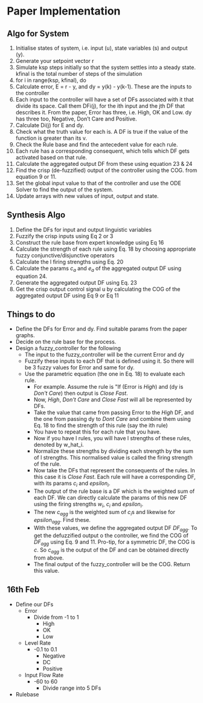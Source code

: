 # Paper Implementation

## Algo for System

1. Initialise states of system, i.e. input (u), state variables (s) and output (y).
2. Generate your setpoint vector r
3. Simulate ksp steps initially so that the system settles into a steady state. kfinal is the total number of steps of the simulation
4. for i in range(ksp, kfinal), do
5. Calculate error, E = r - y, and dy = y(k) - y(k-1). These are the inputs to the controller
6. Each input to the controller will have a set of DFs associated with it that divide its space. Call them DFi(j), for the ith input and the jth DF that describes it. From the paper, Error has three, i.e. High, OK and Low. dy has three too, Negative, Don’t Care and Positive.
7. Calculate Di(j) for E and dy.
8. Check what the truth value for each is. A DF is true if the value of the function is greater than its v.
9. Check the Rule base and find the antecedent value for each rule.
10. Each rule has a corresponding consequent, which tells which DF gets activated based on that rule.
11. Calculate the aggregated output DF from these using equation 23 & 24
12. Find the crisp (de-fuzzified) output of the controller using the COG. from equation 9 or 11.
13. Set the global input value to that of the controller and use the ODE Solver to find the output of the system.
14. Update arrays with new values of input, output and state.

## Synthesis Algo

1. Define the DFs for input and output linguistic variables
2. Fuzzify the crisp inputs using Eq 2 or 3
3. Construct the rule base from expert knowledge using Eq 16
4. Calculate the strength of each rule using Eq. 18 by choosing appropriate fuzzy conjunctive/disjunctive operators
5. Calculate the l firing strengths using Eq. 20
6. Calculate the params $c_a$ and $e_a$ of the aggregated output DF using equation 24.
7. Generate the aggregated output DF using Eq. 23
8. Get the crisp output control signal u by calculating the COG of the aggregated output DF using Eq 9 or Eq 11

## Things to do

* Define the DFs for Error and dy. Find suitable params from the paper graphs.
* Decide on the rule base for the process.
* Design a fuzzy_controller for the following
  * The input to the fuzzy_controller will be the current Error and dy
  * Fuzzify these inputs to each DF that is defined using it. So there will be 3 fuzzy values for Error and same for dy.
  * Use the parametric equation (the one in Eq. 18) to evaluate each rule.
    * For example. Assume the rule is "If (Error is _High_) and (dy is _Don't Care_) then output is _Close Fast_.
    * Now, _High_, _Don't Care_ and _Close Fast_ will all be represented by DFs.
    * Take the value that came from passing Error to the _High_ DF, and the one from passing dy to _Dont Care_ and combine them using Eq. 18 to find the strength of this rule (say the ith rule)
    * You have to repeat this for each rule that you have.
    * Now if you have l rules, you will have l strengths of these rules, denoted by w_hat_i.
    * Normalize these strengths by dividing each strength by the sum of l strengths. This normalised value is called the firing strength of the rule.
    * Now take the DFs that represent the consequents of the rules. In this case it is _Close Fast_. Each rule will have a corresponding DF, with its params $c_i$ and $epsilon_i$.
    * The output of the rule base is a DF which is the weighted sum of each DF. We can directly calculate the params of this new DF using the firing strengths $w_i$, $c_i$ and $epsilon_i$.
    * The new $c_{agg}$ is the weighted sum of $c_i$s and likewise for $epsilon_{agg}$. Find these.
    * With these values, we define the aggregated output DF $DF_{agg}$. To get the defuzzified output o the controller, we find the COG of $DF_{agg}$ using Eq. 9 and 11. Pro-tip, for a symmetric DF, the COG is $c$. So $c_{agg}$ is the output of the DF and can be obtained directly from above.
    * The final output of the fuzzy_controller will be the COG. Return this value.

## 16th Feb

* Define our DFs
  * Error
    * Divide from -1 to 1
      * High
      * OK
      * Low
  * Level Rate
    * -0.1 to 0.1
      * Negative
      * DC
      * Positive
  * Input Flow Rate
    * -60 to 60
      * Divide range into 5 DFs
* Rulebase